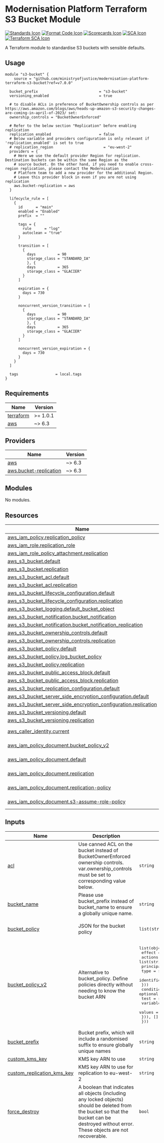 # Modernisation Platform Terraform S3 Bucket Module

[![Standards Icon]][Standards Link] [![Format Code Icon]][Format Code Link] [![Scorecards Icon]][Scorecards Link] [![SCA Icon]][SCA Link] [![Terraform SCA Icon]][Terraform SCA Link]

A Terraform module to standardise S3 buckets with sensible defaults.

## Usage

```
module "s3-bucket" {
    source = "github.com/ministryofjustice/modernisation-platform-terraform-s3-bucket?ref=v7.0.0"

  bucket_prefix                            = "s3-bucket"
  versioning_enabled                       = true

  # to disable ACLs in preference of BucketOwnership controls as per https://aws.amazon.com/blogs/aws/heads-up-amazon-s3-security-changes-are-coming-in-april-of-2023/ set:
  ownership_controls = "BucketOwnerEnforced"

  # Refer to the below section "Replication" before enabling replication
  replication_enabled                      = false
  # Below variable and providers configuration is only relevant if 'replication_enabled' is set to true
  # replication_region                       = "eu-west-2"
  providers = {
    # Here we use the default provider Region for replication. Destination buckets can be within the same Region as the
    # source bucket. On the other hand, if you need to enable cross-region replication, please contact the Modernisation
    # Platform team to add a new provider for the additional Region.
    # Leave this provider block in even if you are not using replication
    aws.bucket-replication = aws
  }

  lifecycle_rule = [
    {
      id      = "main"
      enabled = "Enabled"
      prefix  = ""

      tags = {
        rule      = "log"
        autoclean = "true"
      }

      transition = [
        {
          days          = 90
          storage_class = "STANDARD_IA"
          }, {
          days          = 365
          storage_class = "GLACIER"
        }
      ]

      expiration = {
        days = 730
      }

      noncurrent_version_transition = [
        {
          days          = 90
          storage_class = "STANDARD_IA"
          }, {
          days          = 365
          storage_class = "GLACIER"
        }
      ]

      noncurrent_version_expiration = {
        days = 730
      }
    }
  ]

  tags                 = local.tags
}
```

<!-- BEGIN_TF_DOCS -->
## Requirements

| Name | Version |
|------|---------|
| <a name="requirement_terraform"></a> [terraform](#requirement\_terraform) | >= 1.0.1 |
| <a name="requirement_aws"></a> [aws](#requirement\_aws) | ~> 6.3 |

## Providers

| Name | Version |
|------|---------|
| <a name="provider_aws"></a> [aws](#provider\_aws) | ~> 6.3 |
| <a name="provider_aws.bucket-replication"></a> [aws.bucket-replication](#provider\_aws.bucket-replication) | ~> 6.3 |

## Modules

No modules.

## Resources

| Name | Type |
|------|------|
| [aws_iam_policy.replication_policy](https://registry.terraform.io/providers/hashicorp/aws/latest/docs/resources/iam_policy) | resource |
| [aws_iam_role.replication_role](https://registry.terraform.io/providers/hashicorp/aws/latest/docs/resources/iam_role) | resource |
| [aws_iam_role_policy_attachment.replication](https://registry.terraform.io/providers/hashicorp/aws/latest/docs/resources/iam_role_policy_attachment) | resource |
| [aws_s3_bucket.default](https://registry.terraform.io/providers/hashicorp/aws/latest/docs/resources/s3_bucket) | resource |
| [aws_s3_bucket.replication](https://registry.terraform.io/providers/hashicorp/aws/latest/docs/resources/s3_bucket) | resource |
| [aws_s3_bucket_acl.default](https://registry.terraform.io/providers/hashicorp/aws/latest/docs/resources/s3_bucket_acl) | resource |
| [aws_s3_bucket_acl.replication](https://registry.terraform.io/providers/hashicorp/aws/latest/docs/resources/s3_bucket_acl) | resource |
| [aws_s3_bucket_lifecycle_configuration.default](https://registry.terraform.io/providers/hashicorp/aws/latest/docs/resources/s3_bucket_lifecycle_configuration) | resource |
| [aws_s3_bucket_lifecycle_configuration.replication](https://registry.terraform.io/providers/hashicorp/aws/latest/docs/resources/s3_bucket_lifecycle_configuration) | resource |
| [aws_s3_bucket_logging.default_bucket_object](https://registry.terraform.io/providers/hashicorp/aws/latest/docs/resources/s3_bucket_logging) | resource |
| [aws_s3_bucket_notification.bucket_notification](https://registry.terraform.io/providers/hashicorp/aws/latest/docs/resources/s3_bucket_notification) | resource |
| [aws_s3_bucket_notification.bucket_notification_replication](https://registry.terraform.io/providers/hashicorp/aws/latest/docs/resources/s3_bucket_notification) | resource |
| [aws_s3_bucket_ownership_controls.default](https://registry.terraform.io/providers/hashicorp/aws/latest/docs/resources/s3_bucket_ownership_controls) | resource |
| [aws_s3_bucket_ownership_controls.replication](https://registry.terraform.io/providers/hashicorp/aws/latest/docs/resources/s3_bucket_ownership_controls) | resource |
| [aws_s3_bucket_policy.default](https://registry.terraform.io/providers/hashicorp/aws/latest/docs/resources/s3_bucket_policy) | resource |
| [aws_s3_bucket_policy.log_bucket_policy](https://registry.terraform.io/providers/hashicorp/aws/latest/docs/resources/s3_bucket_policy) | resource |
| [aws_s3_bucket_policy.replication](https://registry.terraform.io/providers/hashicorp/aws/latest/docs/resources/s3_bucket_policy) | resource |
| [aws_s3_bucket_public_access_block.default](https://registry.terraform.io/providers/hashicorp/aws/latest/docs/resources/s3_bucket_public_access_block) | resource |
| [aws_s3_bucket_public_access_block.replication](https://registry.terraform.io/providers/hashicorp/aws/latest/docs/resources/s3_bucket_public_access_block) | resource |
| [aws_s3_bucket_replication_configuration.default](https://registry.terraform.io/providers/hashicorp/aws/latest/docs/resources/s3_bucket_replication_configuration) | resource |
| [aws_s3_bucket_server_side_encryption_configuration.default](https://registry.terraform.io/providers/hashicorp/aws/latest/docs/resources/s3_bucket_server_side_encryption_configuration) | resource |
| [aws_s3_bucket_server_side_encryption_configuration.replication](https://registry.terraform.io/providers/hashicorp/aws/latest/docs/resources/s3_bucket_server_side_encryption_configuration) | resource |
| [aws_s3_bucket_versioning.default](https://registry.terraform.io/providers/hashicorp/aws/latest/docs/resources/s3_bucket_versioning) | resource |
| [aws_s3_bucket_versioning.replication](https://registry.terraform.io/providers/hashicorp/aws/latest/docs/resources/s3_bucket_versioning) | resource |
| [aws_caller_identity.current](https://registry.terraform.io/providers/hashicorp/aws/latest/docs/data-sources/caller_identity) | data source |
| [aws_iam_policy_document.bucket_policy_v2](https://registry.terraform.io/providers/hashicorp/aws/latest/docs/data-sources/iam_policy_document) | data source |
| [aws_iam_policy_document.default](https://registry.terraform.io/providers/hashicorp/aws/latest/docs/data-sources/iam_policy_document) | data source |
| [aws_iam_policy_document.replication](https://registry.terraform.io/providers/hashicorp/aws/latest/docs/data-sources/iam_policy_document) | data source |
| [aws_iam_policy_document.replication-policy](https://registry.terraform.io/providers/hashicorp/aws/latest/docs/data-sources/iam_policy_document) | data source |
| [aws_iam_policy_document.s3-assume-role-policy](https://registry.terraform.io/providers/hashicorp/aws/latest/docs/data-sources/iam_policy_document) | data source |

## Inputs

| Name | Description | Type | Default | Required |
|------|-------------|------|---------|:--------:|
| <a name="input_acl"></a> [acl](#input\_acl) | Use canned ACL on the bucket instead of BucketOwnerEnforced ownership controls. var.ownership\_controls must be set to corresponding value below. | `string` | `"private"` | no |
| <a name="input_bucket_name"></a> [bucket\_name](#input\_bucket\_name) | Please use bucket\_prefix instead of bucket\_name to ensure a globally unique name. | `string` | `null` | no |
| <a name="input_bucket_policy"></a> [bucket\_policy](#input\_bucket\_policy) | JSON for the bucket policy | `list(string)` | <pre>[<br/>  "{}"<br/>]</pre> | no |
| <a name="input_bucket_policy_v2"></a> [bucket\_policy\_v2](#input\_bucket\_policy\_v2) | Alternative to bucket\_policy.  Define policies directly without needing to know the bucket ARN | <pre>list(object({<br/>    effect  = string<br/>    actions = list(string)<br/>    principals = optional(object({<br/>      type        = string<br/>      identifiers = list(string)<br/>    }))<br/>    conditions = optional(list(object({<br/>      test     = string<br/>      variable = string<br/>      values   = list(string)<br/>    })), [])<br/>  }))</pre> | `[]` | no |
| <a name="input_bucket_prefix"></a> [bucket\_prefix](#input\_bucket\_prefix) | Bucket prefix, which will include a randomised suffix to ensure globally unique names | `string` | `null` | no |
| <a name="input_custom_kms_key"></a> [custom\_kms\_key](#input\_custom\_kms\_key) | KMS key ARN to use | `string` | `""` | no |
| <a name="input_custom_replication_kms_key"></a> [custom\_replication\_kms\_key](#input\_custom\_replication\_kms\_key) | KMS key ARN to use for replication to eu-west-2 | `string` | `""` | no |
| <a name="input_force_destroy"></a> [force\_destroy](#input\_force\_destroy) | A boolean that indicates all objects (including any locked objects) should be deleted from the bucket so that the bucket can be destroyed without error. These objects are not recoverable. | `bool` | `false` | no |
| <a name="input_lifecycle_rule"></a> [lifecycle\_rule](#input\_lifecycle\_rule) | List of maps containing configuration of object lifecycle management. | `any` | <pre>[<br/>  {<br/>    "enabled": "Enabled",<br/>    "expiration": {<br/>      "days": 730<br/>    },<br/>    "id": "main",<br/>    "noncurrent_version_expiration": {<br/>      "days": 730<br/>    },<br/>    "noncurrent_version_transition": [<br/>      {<br/>        "days": 90,<br/>        "storage_class": "STANDARD_IA"<br/>      },<br/>      {<br/>        "days": 365,<br/>        "storage_class": "GLACIER"<br/>      }<br/>    ],<br/>    "prefix": "",<br/>    "tags": {<br/>      "autoclean": "true",<br/>      "rule": "log"<br/>    },<br/>    "transition": [<br/>      {<br/>        "days": 90,<br/>        "storage_class": "STANDARD_IA"<br/>      },<br/>      {<br/>        "days": 365,<br/>        "storage_class": "GLACIER"<br/>      }<br/>    ]<br/>  }<br/>]</pre> | no |
| <a name="input_log_bucket"></a> [log\_bucket](#input\_log\_bucket) | Unique name of s3 bucket to log to (not defined in terraform) | `string` | `null` | no |
| <a name="input_log_bucket_names"></a> [log\_bucket\_names](#input\_log\_bucket\_names) | Unique names of s3 bucket to log to (not defined in terraform) | `set(string)` | `null` | no |
| <a name="input_log_buckets"></a> [log\_buckets](#input\_log\_buckets) | Map containing log bucket details and its associated bucket policy. | `map(any)` | `null` | no |
| <a name="input_log_partition_date_source"></a> [log\_partition\_date\_source](#input\_log\_partition\_date\_source) | Partition logs by date. Allowed values are 'EventTime', 'DeliveryTime', or 'None'. | `string` | `"None"` | no |
| <a name="input_log_prefix"></a> [log\_prefix](#input\_log\_prefix) | Prefix for all log object keys. | `string` | `null` | no |
| <a name="input_notification_enabled"></a> [notification\_enabled](#input\_notification\_enabled) | Boolean indicating if a notification resource is required for the bucket | `bool` | `false` | no |
| <a name="input_notification_events"></a> [notification\_events](#input\_notification\_events) | The event for which we send topic notifications | `list(string)` | <pre>[<br/>  ""<br/>]</pre> | no |
| <a name="input_notification_queues"></a> [notification\_queues](#input\_notification\_queues) | a map of bucket notification queues where the map key is used as the configuration id | <pre>map(object({<br/>    events        = list(string)     # e.g. ["s3:ObjectCreated:*"]<br/>    filter_prefix = optional(string) # e.g. "images/"<br/>    filter_suffix = optional(string) # e.g. ".gz"<br/>    queue_arn     = string<br/>  }))</pre> | `{}` | no |
| <a name="input_notification_sns_arn"></a> [notification\_sns\_arn](#input\_notification\_sns\_arn) | The arn for the bucket notification SNS topic | `string` | `""` | no |
| <a name="input_ownership_controls"></a> [ownership\_controls](#input\_ownership\_controls) | Bucket Ownership Controls - for use WITH acl var above options are 'BucketOwnerPreferred' or 'ObjectWriter'. To disable ACLs and use new AWS recommended controls set this to 'BucketOwnerEnforced' and which will disabled ACLs and ignore var.acl | `string` | `"ObjectWriter"` | no |
| <a name="input_replication_bucket"></a> [replication\_bucket](#input\_replication\_bucket) | Name of bucket used for replication - if not specified then * will be used in the policy | `string` | `""` | no |
| <a name="input_replication_enabled"></a> [replication\_enabled](#input\_replication\_enabled) | Activate S3 bucket replication | `bool` | `false` | no |
| <a name="input_replication_region"></a> [replication\_region](#input\_replication\_region) | Region to create S3 replication bucket | `string` | `"eu-west-2"` | no |
| <a name="input_replication_role_arn"></a> [replication\_role\_arn](#input\_replication\_role\_arn) | Role ARN to access S3 and replicate objects | `string` | `""` | no |
| <a name="input_sse_algorithm"></a> [sse\_algorithm](#input\_sse\_algorithm) | The server-side encryption algorithm to use | `string` | `"aws:kms"` | no |
| <a name="input_suffix_name"></a> [suffix\_name](#input\_suffix\_name) | Suffix for role and policy names | `string` | `""` | no |
| <a name="input_tags"></a> [tags](#input\_tags) | Tags to apply to resources, where applicable | `map(any)` | n/a | yes |
| <a name="input_versioning_enabled"></a> [versioning\_enabled](#input\_versioning\_enabled) | Activate S3 bucket versioning | `bool` | `true` | no |

## Outputs

| Name | Description |
|------|-------------|
| <a name="output_bucket"></a> [bucket](#output\_bucket) | Direct aws\_s3\_bucket resource with all attributes |
| <a name="output_bucket_notifications"></a> [bucket\_notifications](#output\_bucket\_notifications) | n/a |
| <a name="output_bucket_policy"></a> [bucket\_policy](#output\_bucket\_policy) | Policy of the bucket |
| <a name="output_bucket_server_side_encryption"></a> [bucket\_server\_side\_encryption](#output\_bucket\_server\_side\_encryption) | Bucket server-side encryption configuration |
| <a name="output_policy"></a> [policy](#output\_policy) | Direct aws\_iam\_policy resource with all attributes |
| <a name="output_role"></a> [role](#output\_role) | Direct aws\_iam\_role resource with all attributes |
<!-- END_TF_DOCS -->

## Upgrading from versions below 6.0.0

Version 6.0.0 of this module uses the Hashicorp AWS Provider 4.0 as a minimum.
AWS Provider 4.0 introduces some significant changes to the `s3_bucket` resources as documented [here](https://registry.terraform.io/providers/hashicorp/aws/latest/docs/guides/version-4-upgrade).

We have worked to make the change as seamless to your code as possible, but you should expect to update your value for
`Status` from a boolean value of `true | false` to a string value of `Enabled | Disabled`.

## Bucket policies

Regardless of whether a custom bucket policy is set as part of this module, we will always include policy `statement` to require the use of SecureTransport (SSL) for every action on and every resource within the bucket.

## Replication

If replication is enabled then:

- Define a provider configuration for the replication region by setting 'aws.bucket-replication' to the desired region e.g.'aws.bucket-replication' = 'aws.replication-region'
- provide either'custom_replication_kms_key' or use default AWS KMS key. The KMS key must be in the same region as the destination bucket and must allow access for S3.
- 'versioning_enabled' variable must be set to enabled. Both source and destination buckets must have versioning enabled.
- 'replication_region' variable must be set to desired destination region.
- 'ownership_controls' variable must be set to 'BucketOwnerEnforced' for full control of all objects in the bucket and to disable ACLs.


There are two ways to create the IAM role for replication:

- use the [modernisation-platform-terraform-s3-bucket](https://github.com/ministryofjustice/modernisation-platform-terraform-s3-bucket) to configure a role based on bucket ARNs.
- create one yourself, by following the [Setting up permissions for replication](https://docs.aws.amazon.com/AmazonS3/latest/dev/setting-repl-config-perm-overview.html) guide on AWS.

## Outputs

See the [aws_s3_bucket](https://registry.terraform.io/providers/hashicorp/aws/latest/docs/resources/s3_bucket#attributes-reference) attributes reference. This module outputs the resource map, i.e. `aws_s3_bucket`, so you can access each attribute from Terraform directly under the `bucket` output, e.g. `module.s3-bucket.bucket.id` for the bucket ID.

## Looking for issues?

If you're looking to raise an issue with this module, please create a new issue in the [Modernisation Platform repository](https://github.com/ministryofjustice/modernisation-platform/issues).

## S3 bucket versioning notes

**S3 is not suitable to store application logs directly but is ok for archived logs**

- S3 is a bad idea for log files, since you cannot append to an object in S3. For every line in the log you'd have to download the file, append it and upload again, or make a new S3 object for every line in the log, which is highly inefficient. User data that doesn't change too often (like only a couple times a day or less) makes sense in S3. Something that changes all the time might make more sense in a database (stored on EBS).
- If you want to send logs directly to S3, you generate log files locally and save them to S3 periodically. For instance rotate your log files every minute and then send the old ones to S3.

**Every version is charged as an individual object**

- Normal Amazon S3 rates apply for every version of an object stored and transferred. Each version of an object is the entire object; it is not just a diff from the previous version. Thus, if you have three versions of an object stored, you are charged for three objects.

**Versioning allows recovering files that are accidentally deleted**

- With versioning you can recover more easily from both unintended user actions and application failures. Versioning-enabled buckets can help you recover objects from accidental deletion or overwrite. For example, if you delete an object, Amazon S3 inserts a delete marker instead of removing the object permanently. If you overwrite an object, it results in a new object version in the bucket. After you version-enable a bucket, it can never return to an unversioned state. But you can suspend versioning on that bucket.

**Versioning requires separate lifecycle management configuration**

- If you have versioning enabled, then in addition to the lifecycle policy for the current version you will need to configure a lifecycle policy for noncurrent versions. Otherwise, older versions will never be moved to cheaper storage and will never be expired/deleted.

**References**

1. [Using versioning in S3 buckets](https://docs.aws.amazon.com/AmazonS3/latest/userguide/Versioning.html)
2. https://serverfault.com/questions/116011/aws-where-should-we-store-images-css-and-log-files-of-the-application
3. https://www.quora.com/What-is-the-best-way-to-send-application-logs-directly-to-S3
4. [How S3 Versioning works](https://docs.aws.amazon.com/AmazonS3/latest/userguide/versioning-workflows.html)

[Standards Link]: https://github-community.service.justice.gov.uk/repository-standards/modernisation-platform-terraform-s3-bucket "Repo standards badge."
[Standards Icon]: https://github-community.service.justice.gov.uk/repository-standards/api/modernisation-platform-terraform-s3-bucket/badge
[Format Code Icon]: https://img.shields.io/github/actions/workflow/status/ministryofjustice/modernisation-platform-terraform-s3-bucket/format-code.yml?labelColor=231f20&style=for-the-badge&label=Formate%20Code
[Format Code Link]: https://github.com/ministryofjustice/modernisation-platform-terraform-s3-bucket/actions/workflows/format-code.yml
[Scorecards Icon]: https://img.shields.io/github/actions/workflow/status/ministryofjustice/modernisation-platform-terraform-s3-bucket/scorecards.yml?branch=main&labelColor=231f20&style=for-the-badge&label=Scorecards
[Scorecards Link]: https://github.com/ministryofjustice/modernisation-platform-terraform-s3-bucket/actions/workflows/scorecards.yml
[SCA Icon]: https://img.shields.io/github/actions/workflow/status/ministryofjustice/modernisation-platform-terraform-s3-bucket/code-scanning.yml?branch=main&labelColor=231f20&style=for-the-badge&label=Secure%20Code%20Analysis
[SCA Link]: https://github.com/ministryofjustice/modernisation-platform-terraform-s3-bucket/actions/workflows/code-scanning.yml
[Terraform SCA Icon]: https://img.shields.io/github/actions/workflow/status/ministryofjustice/modernisation-platform-terraform-s3-bucket/code-scanning.yml?branch=main&labelColor=231f20&style=for-the-badge&label=Terraform%20Static%20Code%20Analysis
[Terraform SCA Link]: https://github.com/ministryofjustice/modernisation-platform-terraform-s3-bucket/actions/workflows/terraform-static-analysis.yml
